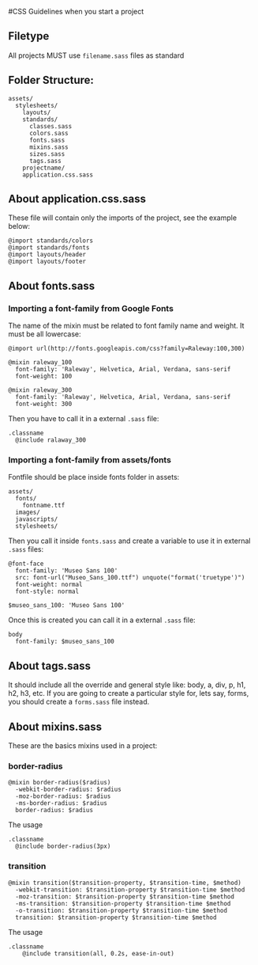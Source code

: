 #CSS Guidelines when you start a project
## Filetype
All projects MUST use ```filename.sass``` files as standard


## Folder Structure:
```
assets/
  stylesheets/
    layouts/
    standards/
      classes.sass
      colors.sass
      fonts.sass
      mixins.sass
      sizes.sass
      tags.sass
    projectname/
    application.css.sass
```

## About application.css.sass
These file will contain only the imports of the project, see the example below:
```
@import standards/colors
@import standards/fonts
@import layouts/header
@import layouts/footer
```

## About fonts.sass
### Importing a font-family from Google Fonts
The name of the mixin must be related to font family name and weight. It must be all lowercase:
```
@import url(http://fonts.googleapis.com/css?family=Raleway:100,300)

@mixin raleway_100
  font-family: 'Raleway', Helvetica, Arial, Verdana, sans-serif
  font-weight: 100

@mixin raleway_300
  font-family: 'Raleway', Helvetica, Arial, Verdana, sans-serif
  font-weight: 300

```

Then you have to call it in a external ```.sass``` file:
```
.classname
  @include ralaway_300
```

### Importing a font-family from assets/fonts
Fontfile should be place inside fonts folder in assets:
```
assets/
  fonts/
    fontname.ttf
  images/
  javascripts/
  stylesheets/
```

Then you call it inside ```fonts.sass``` and create a variable to use it in external ```.sass``` files:
```
@font-face
  font-family: 'Museo Sans 100'
  src: font-url("Museo_Sans_100.ttf") unquote("format('truetype')")
  font-weight: normal
  font-style: normal

$museo_sans_100: 'Museo Sans 100'
```

Once this is created you can call it in a external ```.sass``` file:
```
body
  font-family: $museo_sans_100
```

## About tags.sass
It should include all the override and general style like: body, a, div, p, h1, h2, h3, etc. If you are going to create a particular style for, lets say, forms, you should create a ```forms.sass``` file instead.

## About mixins.sass
These are the basics mixins used in a project:

### border-radius
```
@mixin border-radius($radius)
  -webkit-border-radius: $radius
  -moz-border-radius: $radius
  -ms-border-radius: $radius
  border-radius: $radius
```
The usage
```
.classname
  @include border-radius(3px)
```

### transition
```
@mixin transition($transition-property, $transition-time, $method)
  -webkit-transition: $transition-property $transition-time $method
  -moz-transition: $transition-property $transition-time $method
  -ms-transition: $transition-property $transition-time $method
  -o-transition: $transition-property $transition-time $method
  transition: $transition-property $transition-time $method
```
The usage
```
.classname
    @include transition(all, 0.2s, ease-in-out)
```
